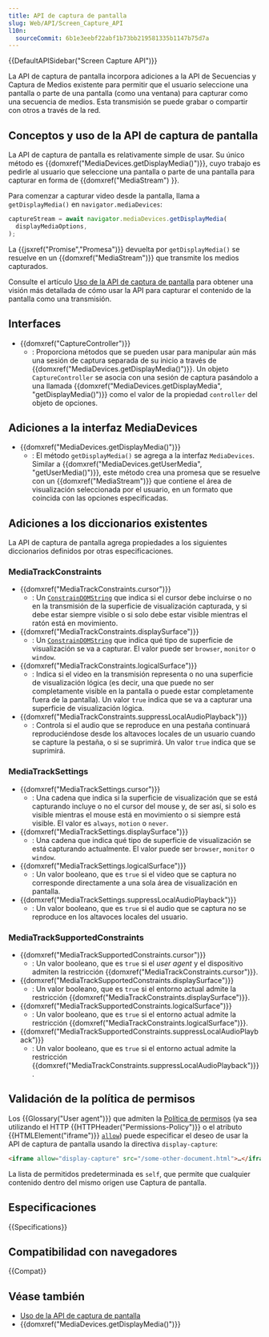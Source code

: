 ```yaml
---
title: API de captura de pantalla
slug: Web/API/Screen_Capture_API
l10n:
  sourceCommit: 6b1e3eebf22abf1b73bb219581335b1147b75d7a
---
```


{{DefaultAPISidebar("Screen Capture API")}}

La API de captura de pantalla incorpora adiciones a la API de Secuencias y Captura de Medios existente para permitir que el usuario seleccione una pantalla o parte de una pantalla (como una ventana) para capturar como una secuencia de medios. Esta transmisión se puede grabar o compartir con otros a través de la red.

## Conceptos y uso de la API de captura de pantalla

La API de captura de pantalla es relativamente simple de usar. Su único método es {{domxref("MediaDevices.getDisplayMedia()")}}, cuyo trabajo es pedirle al usuario que seleccione una pantalla o parte de una pantalla para capturar en forma de {{domxref("MediaStream") }}.

Para comenzar a capturar video desde la pantalla, llama a `getDisplayMedia()` en `navigator.mediaDevices`:

```js
captureStream = await navigator.mediaDevices.getDisplayMedia(
  displayMediaOptions,
);
```

La {{jsxref("Promise","Promesa")}} devuelta por `getDisplayMedia()` se resuelve en un {{domxref("MediaStream")}} que transmite los medios capturados.

Consulte el artículo [Uso de la API de captura de pantalla](/es/docs/Web/API/Screen_Capture_API/Using_Screen_Capture) para obtener una visión más detallada de cómo usar la API para capturar el contenido de la pantalla como una transmisión.

## Interfaces

- {{domxref("CaptureController")}}
  - : Proporciona métodos que se pueden usar para manipular aún más una sesión de captura separada de su inicio a través de {{domxref("MediaDevices.getDisplayMedia()")}}. Un objeto `CaptureController` se asocia con una sesión de captura pasándolo a una llamada {{domxref("MediaDevices.getDisplayMedia", "getDisplayMedia()")}} como el valor de la propiedad `controller` del objeto de opciones.

## Adiciones a la interfaz MediaDevices

- {{domxref("MediaDevices.getDisplayMedia()")}}
  - : El método `getDisplayMedia()` se agrega a la interfaz `MediaDevices`. Similar a {{domxref("MediaDevices.getUserMedia", "getUserMedia()")}}, este método crea una promesa que se resuelve con un {{domxref("MediaStream")}} que contiene el área de visualización seleccionada por el usuario, en un formato que coincida con las opciones especificadas.

## Adiciones a los diccionarios existentes

La API de captura de pantalla agrega propiedades a los siguientes diccionarios definidos por otras especificaciones.

### MediaTrackConstraints

- {{domxref("MediaTrackConstraints.cursor")}}
  - : Un [`ConstrainDOMString`](/es/docs/Web/API/MediaTrackConstraints#constraindomstring) que indica si el cursor debe incluirse o no en la transmisión de la superficie de visualización capturada, y si debe estar siempre visible o si solo debe estar visible mientras el ratón está en movimiento.
- {{domxref("MediaTrackConstraints.displaySurface")}}
  - : Un [`ConstrainDOMString`](/es/docs/Web/API/MediaTrackConstraints#constraindomstring) que indica qué tipo de superficie de visualización se va a capturar. El valor puede ser `browser`, `monitor` o `window`.
- {{domxref("MediaTrackConstraints.logicalSurface")}}
  - : Indica si el video en la transmisión representa o no una superficie de visualización lógica (es decir, una que puede no ser completamente visible en la pantalla o puede estar completamente fuera de la pantalla). Un valor `true` indica que se va a capturar una superficie de visualización lógica.
- {{domxref("MediaTrackConstraints.suppressLocalAudioPlayback")}}
  - : Controla si el audio que se reproduce en una pestaña continuará reproduciéndose desde los altavoces locales de un usuario cuando se capture la pestaña, o si se suprimirá. Un valor `true` indica que se suprimirá.

### MediaTrackSettings

- {{domxref("MediaTrackSettings.cursor")}}
  - : Una cadena que indica si la superficie de visualización que se está capturando incluye o no el cursor del mouse y, de ser así, si solo es visible mientras el mouse está en movimiento o si siempre está visible. El valor es `always`, `motion` o `never`.
- {{domxref("MediaTrackSettings.displaySurface")}}
  - : Una cadena que indica qué tipo de superficie de visualización se está capturando actualmente. El valor puede ser `browser`, `monitor` o `window`.
- {{domxref("MediaTrackSettings.logicalSurface")}}
  - : Un valor booleano, que es `true` si el video que se captura no corresponde directamente a una sola área de visualización en pantalla.
- {{domxref("MediaTrackSettings.suppressLocalAudioPlayback")}}
  - : Un valor booleano, que es `true` si el audio que se captura no se reproduce en los altavoces locales del usuario.

### MediaTrackSupportedConstraints

- {{domxref("MediaTrackSupportedConstraints.cursor")}}
  - : Un valor booleano, que es `true` si el _user agent_ y el dispositivo admiten la restricción {{domxref("MediaTrackConstraints.cursor")}}.
- {{domxref("MediaTrackSupportedConstraints.displaySurface")}}
  - : Un valor booleano, que es `true` si el entorno actual admite la restricción {{domxref("MediaTrackConstraints.displaySurface")}}.
- {{domxref("MediaTrackSupportedConstraints.logicalSurface")}}
  - : Un valor booleano, que es `true` si el entorno actual admite la restricción {{domxref("MediaTrackConstraints.logicalSurface")}}.
- {{domxref("MediaTrackSupportedConstraints.suppressLocalAudioPlayback")}}
  - : Un valor booleano, que es `true` si el entorno actual admite la restricción {{domxref("MediaTrackConstraints.suppressLocalAudioPlayback")}}.

## Validación de la política de permisos

Los {{Glossary("User agent")}} que admiten la [Política de permisos](/es/docs/Web/HTTP/Permissions_Policy) (ya sea utilizando el HTTP {{HTTPHeader("Permissions-Policy")}} o el atributo {{HTMLElement("iframe")}} [`allow`](/es/docs/Web/HTML/Element/iframe#allow)) puede especificar el deseo de usar la API de captura de pantalla usando la directiva `display-capture`:

```html
<iframe allow="display-capture" src="/some-other-document.html">…</iframe>
```

La lista de permitidos predeterminada es `self`, que permite que cualquier contenido dentro del mismo origen use Captura de pantalla.

## Especificaciones

{{Specifications}}

## Compatibilidad con navegadores

{{Compat}}

## Véase también

- [Uso de la API de captura de pantalla](/es/docs/Web/API/Screen_Capture_API/Using_Screen_Capture)
- {{domxref("MediaDevices.getDisplayMedia()")}}
